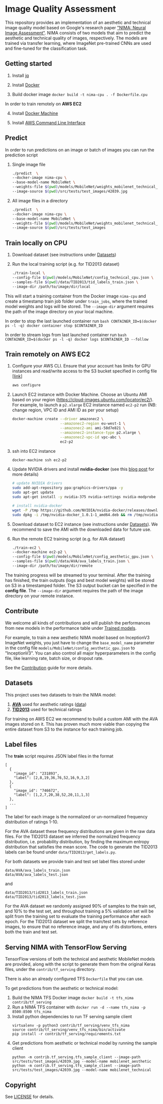 # Image Quality Assessment


This repository provides an implementation of an aesthetic and technical image quality model based on Google's research paper ["NIMA: Neural Image Assessment"](https://arxiv.org/pdf/1709.05424.pdf). 
NIMA consists of two models that aim to predict the aesthetic and technical quality of images, respectively. The models are trained via transfer learning, where ImageNet pre-trained CNNs are used and fine-tuned for the classification task.



## Getting started

1. Install [jq](https://stedolan.github.io/jq/download/)

2. Install [Docker](https://docs.docker.com/install/)

3. Build docker image `docker build -t nima-cpu . -f Dockerfile.cpu`

In order to train remotely on **AWS EC2**

4. Install [Docker Machine](https://docs.docker.com/machine/install-machine/)

5. Install [AWS Command Line Interface](https://docs.aws.amazon.com/cli/latest/userguide/installing.html)


## Predict
In order to run predictions on an image or batch of images you can run the prediction script

1. Single image file
    ```bash
    ./predict  \
    --docker-image nima-cpu \
    --base-model-name MobileNet \
    --weights-file $(pwd)/models/MobileNet/weights_mobilenet_technical_0.11.hdf5 \
    --image-source $(pwd)/src/tests/test_images/42039.jpg
    ```

2. All image files in a directory
    ```bash
    ./predict  \
    --docker-image nima-cpu \
    --base-model-name MobileNet \
    --weights-file $(pwd)/models/MobileNet/weights_mobilenet_technical_0.11.hdf5 \
    --image-source $(pwd)/src/tests/test_images
    ```


## Train locally on CPU

1. Download dataset (see instructions under [Datasets](#datasets))

2. Run the local training script (e.g. for TID2013 dataset)
    ```bash
    ./train-local \
    --config-file $(pwd)/models/MobileNet/config_technical_cpu.json \
    --samples-file $(pwd)/data/TID2013/tid_labels_train.json \
    --image-dir /path/to/image/dir/local
    ```
This will start a training container from the Docker image `nima-cpu` and create a timestamp train job folder under `train_jobs`, where the trained model weights and logs will be stored. The `--image-dir` argument requires the path of the image directory on your local machine.

In order to stop the last launched container run
    ```bash
    CONTAINER_ID=$(docker ps -l -q)
    docker container stop $CONTAINER_ID
    ```

In order to stream logs from last launched container run
    ```bash
    CONTAINER_ID=$(docker ps -l -q)
    docker logs $CONTAINER_ID --follow
    ```

## Train remotely on AWS EC2

1. Configure your AWS CLI. Ensure that your account has limits for GPU instances and read/write access to the S3 bucket specified in config file [[link](https://docs.aws.amazon.com/AWSEC2/latest/UserGuide/ec2-resource-limits.html)]
    ```bash
    aws configure
    ```

2. Launch EC2 instance with Docker Machine. Choose an Ubuntu AMI based on your region (https://cloud-images.ubuntu.com/locator/ec2/).
For example, to launch a `p2.xlarge` EC2 instance named `ec2-p2` run
(NB: change region, VPC ID and AMI ID as per your setup)
    ```bash
    docker-machine create --driver amazonec2 \
                          --amazonec2-region eu-west-1 \
                          --amazonec2-ami ami-58d7e821 \
                          --amazonec2-instance-type p2.xlarge \
                          --amazonec2-vpc-id vpc-abc \
                          ec2-p2
    ```

3. ssh into EC2 instance
    ```bash
    docker-machine ssh ec2-p2
    ```

4. Update NVIDIA drivers and install **nvidia-docker** (see this [blog post](https://towardsdatascience.com/using-docker-to-set-up-a-deep-learning-environment-on-aws-6af37a78c551) for more details)
    ```bash
    # update NVIDIA drivers
    sudo add-apt-repository ppa:graphics-drivers/ppa -y
    sudo apt-get update
    sudo apt-get install -y nvidia-375 nvidia-settings nvidia-modprobe

    # install nvidia-docker
    wget -P /tmp https://github.com/NVIDIA/nvidia-docker/releases/download/v1.0.1/nvidia-docker_1.0.1-1_amd64.deb
    sudo dpkg -i /tmp/nvidia-docker_1.0.1-1_amd64.deb && rm /tmp/nvidia-docker_1.0.1-1_amd64.deb
    ```

5. Download dataset to EC2 instance (see instructions under [Datasets](#datasets)). We recommend to save the AMI with the downloaded data for future use.

6. Run the remote EC2 training script (e.g. for AVA dataset)
    ```bash
    ./train-ec2 \
    --docker-machine ec2-p2 \
    --config-file $(pwd)/models/MobileNet/config_aesthetic_gpu.json \
    --samples-file $(pwd)/data/AVA/ava_labels_train.json \
    --image-dir /path/to/image/dir/remote
    ```
The training progress will be streamed to your terminal. After the training has finished, the train outputs (logs and best model weights) will be stored on S3 in a timestamped folder. The S3 output bucket can be specified in the **config file**. The `--image-dir` argument requires the path of the image directory on your remote instance.


## Contribute
We welcome all kinds of contributions and will publish the performances from new models in the performance table under [Trained models](#trained-models).

For example, to train a new aesthetic NIMA model based on InceptionV3 ImageNet weights, you just have to change the `base_model_name` parameter in the config file `models/MobileNet/config_aesthetic_gpu.json` to "InceptionV3". You can also control all major hyperparameters in the config file, like learning rate, batch size, or dropout rate.

See the [Contribution](CONTRIBUTING.md) guide for more details.

## Datasets
This project uses two datasets to train the NIMA model:

1. [**AVA**](https://github.com/ylogx/aesthetics/tree/master/data/ava) used for aesthetic ratings ([data](http://academictorrents.com/details/71631f83b11d3d79d8f84efe0a7e12f0ac001460))
2. [**TID2013**](http://www.ponomarenko.info/tid2013.htm) used for technical ratings

For training on AWS EC2 we recommend to build a custom AMI with the AVA images stored on it. This has proven much more viable than copying the entire dataset from S3 to the instance for each training job.


## Label files
The **train** script requires JSON label files in the format
```
[
  {
    "image_id": "231893",
    "label": [2,8,19,36,76,52,16,9,3,2]
  },
  {
    "image_id": "746672",
    "label": [1,2,7,20,38,52,20,11,1,3]
  },
  ...
]
```

The label for each image is the normalized or un-normalized frequency distribution of ratings 1-10.

For the AVA dataset these frequency distributions are given in the raw data files. For the TID2013 dataset we inferred the normalized frequency distribution, i.e. probability distribution, by finding the maximum entropy distribution that satisfies the mean score. The code to generate the TID2013 labels can be found under `data/TID2013/get_labels.py`.

For both datasets we provide train and test set label files stored under
```
data/AVA/ava_labels_train.json
data/AVA/ava_labels_test.json
```
and
```
data/TID2013/tid2013_labels_train.json
data/TID2013/tid2013_labels_test.json
```

For the AVA dataset we randomly assigned 90% of samples to the train set, and 10% to the test set, and throughout training a 5% validation set will be split from the training set to evaluate the training performance after each epoch. For the TID2013 dataset we split the train/test sets by reference images, to ensure that no reference image, and any of its distortions, enters both the train and test set.

## Serving NIMA with TensorFlow Serving
TensorFlow versions of both the technical and aesthetic MobileNet models are provided,
along with the script to generate them from the original Keras files, under the `contrib/tf_serving` directory.

There is also an already configured TFS `Dockerfile` that you can use.

To get predictions from the aesthetic or technical model:
1. Build the NIMA TFS Docker image `docker build -t tfs_nima contrib/tf_serving`
2. Run a NIMA TFS container with `docker run -d --name tfs_nima -p 8500:8500 tfs_nima`
3. Install python dependencies to run TF serving sample client
    ```
    virtualenv -p python3 contrib/tf_serving/venv_tfs_nima
    source contrib/tf_serving/venv_tfs_nima/bin/activate
    pip install -r contrib/tf_serving/requirements.txt
    ```
4. Get predictions from aesthetic or technical model by running the sample client
    ```
    python -m contrib.tf_serving.tfs_sample_client --image-path src/tests/test_images/42039.jpg --model-name mobilenet_aesthetic
    python -m contrib.tf_serving.tfs_sample_client --image-path src/tests/test_images/42039.jpg --model-name mobilenet_technical
    ```



## Copyright

See [LICENSE](LICENSE) for details.
